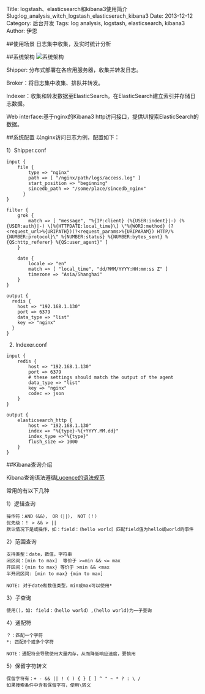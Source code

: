 Title: logstash、elasticsearch和kibana3使用简介
Slug:log_analysis_witch_logstash_elasticserach_kibana3
Date: 2013-12-12
Category: 后台开发
Tags: log analysis, logstash, elasticsearch, kibana3
Author: 伊恩


##使用场景
日志集中收集，及实时统计分析

##系统架构
![系统架构](/images/zengyi/log_architecture.png)

Shipper: 分布式部署在各应用服务器，收集并转发日志。

Broker：将日志集中收集、排队并转发。

Indexer：收集和转发数据至ElasticSearch。在ElasticSearch建立索引并存储日志数据。

Web interface:基于nginx的Kibana3 http访问接口，提供UI搜索ElasticSearch的数据。

##系统配置
以nginx访问日志为例，配置如下：

1）Shipper.conf

```
input {
    file {
        type => "nginx"
        path => [ "/nginx/path/logs/access.log" ]
        start_position => "beginning"
        sincedb_path => "/some/place/sincedb_nginx"
      }
}

filter {
    grok {
        match => [ "message", "%{IP:client} (%{USER:indent}|-) (%{USER:auth}|-) \[%{HTTPDATE:local_time}\] \"%{WORD:method} (?<request_url>%{URIPATH})(?<request_params>%{URIPARAM}) HTTP/%{NUMBER:protocol}\" %{NUMBER:status} %{NUMBER:bytes_sent} %{QS:http_referer} %{QS:user_agent}" ]
    }

    date {
        locale => "en"
        match => [ "local_time", "dd/MMM/YYYY:HH:mm:ss Z" ]
        timezone => "Asia/Shanghai"
    }
}

output {
  redis {
    host => "192.168.1.130"
    port => 6379
    data_type => "list"
    key => "nginx"
  }
}
```

2) Indexer.conf
```
input {
    redis {
        host => "192.168.1.130"
        port => 6379
        # these settings should match the output of the agent
        data_type => "list"
        key => "nginx"
        codec => json
    }
}

output {
    elasticsearch_http {
        host => "192.168.1.130"
        index => "%{type}-%{+YYYY.MM.dd}"
        index_type =>"%{type}"
        flush_size => 1000
    }
}
```

##Kibana查询介绍

Kibana查询语法遵循[Lucence的语法规范](https://lucene.apache.org/core/3_5_0/queryparsersyntax.html)

常用的有以下几种

1）逻辑查询

```
操作符：AND（&&）， OR（||）， NOT（！）
优先级：！ > && > ||
默认情况下是或操作，如：field：（hello world）匹配field值为hello或world的事件
```
2）范围查询
```
支持类型：date，数值，字符串
闭区间：[min to max]  等价于 >=min && <= max
开区间：{min to max} 等价于 >min && <max
半开闭区间: [min to max} {min to max]

NOTE: 对于date和数值类型，min或max可以使用*
```
3）子查询
```
使用()，如: field：（hello world）,(hello world)为一子查询
```
4）通配符
```
？：匹配一个字符
*: 匹配0个或多个字符

NOTE：通配符会导致使用大量内存，从而降低响应速度，要慎用
```
5）保留字符转义
```
保留字符有：+ - && || ! ( ) { } [ ] ^ " ~ * ? : \ /
如果搜索条件中含有保留字符，使用\转义
```


